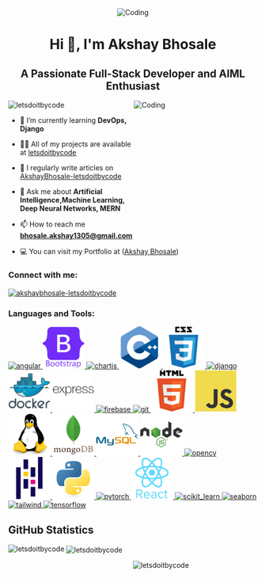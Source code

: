 
<div align="center">
  <img src="https://github.com/user-attachments/assets/69ee5c1a-cd7b-42e7-b98b-42ee3873e260" alt="Coding" width="900" height="500" />
</div>


<h1 align="center">Hi 👋, I'm Akshay Bhosale</h1>
<h2 align="center">A Passionate Full-Stack Developer and AIML Enthusiast</h2>
<img align="right" alt="Coding" width="250" height="250" src="https://github.com/user-attachments/assets/33e4b43a-5273-4887-8ae2-d20b02f387e5" alt="Pi7_Tool_pic2">

<p align="left">
  <img src="https://komarev.com/ghpvc/?username=letsdoitbycode&label=Profile%20views&color=0e75b6&style=flat-square" alt="letsdoitbycode" style="height: 35px; width: 140px;" />
</p>


- 🌱 I’m currently learning **DevOps, Django**

- 👨‍💻 All of my projects are available at [letsdoitbycode](https://github.com/letsdoitbycode)

- 📝 I regularly write articles on [AkshayBhosale-letsdoitbycode](https://www.linkedin.com/in/akshaybhosale-letsdoitbycode/)

- 💬 Ask me about **Artificial Intelligence,Machine Learning, Deep Neural Networks, MERN**

- 📫 How to reach me **bhosale.akshay1305@gmail.com**

- 💻 You can visit my Portfolio at ([Akshay Bhosale](https://akshay-bhosale-letsdoitbycode.netlify.app/))

<h3 align="left">Connect with me:</h3>
<p align="left">
<a href="https://linkedin.com/in/akshaybhosale-letsdoitbycode" target="blank"><img align="center" src="https://raw.githubusercontent.com/rahuldkjain/github-profile-readme-generator/master/src/images/icons/Social/linked-in-alt.svg" alt="akshaybhosale-letsdoitbycode" height="50" width="60" /></a>
</p>

<h3 align="left">Languages and Tools:</h3>
<p align="left"> <a href="https://angular.io" target="_blank" rel="noreferrer"> <img src="https://angular.io/assets/images/logos/angular/angular.svg" alt="angular" width="85" height="85"/> </a> <a href="https://getbootstrap.com" target="_blank" rel="noreferrer"> <img src="https://raw.githubusercontent.com/devicons/devicon/master/icons/bootstrap/bootstrap-plain-wordmark.svg" alt="bootstrap" width="85" height="85"/> </a> <a href="https://www.chartjs.org" target="_blank" rel="noreferrer"> <img src="https://www.chartjs.org/media/logo-title.svg" alt="chartjs" width="85" height="85"/> </a> <a href="https://www.w3schools.com/cpp/" target="_blank" rel="noreferrer"> <img src="https://raw.githubusercontent.com/devicons/devicon/master/icons/cplusplus/cplusplus-original.svg" alt="cplusplus" width="85" height="85"/> </a> <a href="https://www.w3schools.com/css/" target="_blank" rel="noreferrer"> <img src="https://raw.githubusercontent.com/devicons/devicon/master/icons/css3/css3-original-wordmark.svg" alt="css3" width="85" height="85"/> </a> <a href="https://www.djangoproject.com/" target="_blank" rel="noreferrer"> <img src="https://cdn.worldvectorlogo.com/logos/django.svg" alt="django" width="85" height="85"/> </a> <a href="https://www.docker.com/" target="_blank" rel="noreferrer"> <img src="https://raw.githubusercontent.com/devicons/devicon/master/icons/docker/docker-original-wordmark.svg" alt="docker" width="85" height="85"/> </a> <a href="https://expressjs.com" target="_blank" rel="noreferrer"> <img src="https://raw.githubusercontent.com/devicons/devicon/master/icons/express/express-original-wordmark.svg" alt="express" width="85" height="85"/> </a> <a href="https://firebase.google.com/" target="_blank" rel="noreferrer"> <img src="https://www.vectorlogo.zone/logos/firebase/firebase-icon.svg" alt="firebase" width="85" height="85"/> </a> <a href="https://git-scm.com/" target="_blank" rel="noreferrer"> <img src="https://www.vectorlogo.zone/logos/git-scm/git-scm-icon.svg" alt="git" width="85" height="85"/> </a> <a href="https://www.w3.org/html/" target="_blank" rel="noreferrer"> <img src="https://raw.githubusercontent.com/devicons/devicon/master/icons/html5/html5-original-wordmark.svg" alt="html5" width="85" height="85"/> </a> <a href="https://developer.mozilla.org/en-US/docs/Web/JavaScript" target="_blank" rel="noreferrer"> <img src="https://raw.githubusercontent.com/devicons/devicon/master/icons/javascript/javascript-original.svg" alt="javascript" width="85" height="85"/> </a> <a href="https://www.linux.org/" target="_blank" rel="noreferrer"> <img src="https://raw.githubusercontent.com/devicons/devicon/master/icons/linux/linux-original.svg" alt="linux" width="85" height="85"/> </a> <a href="https://www.mongodb.com/" target="_blank" rel="noreferrer"> <img src="https://raw.githubusercontent.com/devicons/devicon/master/icons/mongodb/mongodb-original-wordmark.svg" alt="mongodb" width="85" height="85"/> </a> <a href="https://www.mysql.com/" target="_blank" rel="noreferrer"> <img src="https://raw.githubusercontent.com/devicons/devicon/master/icons/mysql/mysql-original-wordmark.svg" alt="mysql" width="85" height="85"/> </a> <a href="https://nodejs.org" target="_blank" rel="noreferrer"> <img src="https://raw.githubusercontent.com/devicons/devicon/master/icons/nodejs/nodejs-original-wordmark.svg" alt="nodejs" width="85" height="85"/> </a> <a href="https://opencv.org/" target="_blank" rel="noreferrer"> <img src="https://www.vectorlogo.zone/logos/opencv/opencv-icon.svg" alt="opencv" width="85" height="85"/> </a> <a href="https://pandas.pydata.org/" target="_blank" rel="noreferrer"> <img src="https://raw.githubusercontent.com/devicons/devicon/2ae2a900d2f041da66e950e4d48552658d850630/icons/pandas/pandas-original.svg" alt="pandas" width="85" height="85"/> </a> <a href="https://www.python.org" target="_blank" rel="noreferrer"> <img src="https://raw.githubusercontent.com/devicons/devicon/master/icons/python/python-original.svg" alt="python" width="85" height="85"/> </a> <a href="https://pytorch.org/" target="_blank" rel="noreferrer"> <img src="https://www.vectorlogo.zone/logos/pytorch/pytorch-icon.svg" alt="pytorch" width="85" height="85"/> </a> <a href="https://reactjs.org/" target="_blank" rel="noreferrer"> <img src="https://raw.githubusercontent.com/devicons/devicon/master/icons/react/react-original-wordmark.svg" alt="react" width="85" height="85"/> </a> <a href="https://scikit-learn.org/" target="_blank" rel="noreferrer"> <img src="https://upload.wikimedia.org/wikipedia/commons/0/05/Scikit_learn_logo_small.svg" alt="scikit_learn" width="85" height="85"/> </a> <a href="https://seaborn.pydata.org/" target="_blank" rel="noreferrer"> <img src="https://seaborn.pydata.org/_images/logo-mark-lightbg.svg" alt="seaborn" width="85" height="85"/> </a> <a href="https://tailwindcss.com/" target="_blank" rel="noreferrer"> <img src="https://www.vectorlogo.zone/logos/tailwindcss/tailwindcss-icon.svg" alt="tailwind" width="85" height="85"/> </a> <a href="https://www.tensorflow.org" target="_blank" rel="noreferrer"> <img src="https://www.vectorlogo.zone/logos/tensorflow/tensorflow-icon.svg" alt="tensorflow" width="85" height="85"/> </a> </p>

## GitHub Statistics

<p><img align="left" src="https://github-readme-stats.vercel.app/api/top-langs?username=letsdoitbycode&show_icons=true&locale=en&layout=compact" alt="letsdoitbycode" style="height: 195px;" />
</p>

<p>&nbsp;<img align="center" src="https://github-readme-stats.vercel.app/api?username=letsdoitbycode&show_icons=true&locale=en" alt="letsdoitbycode" />
</p>

<div align="center">
  <img src="https://github-readme-streak-stats.herokuapp.com/?user=letsdoitbycode&" alt="letsdoitbycode" style="height: 250px; width: 500px;" />
</div>
